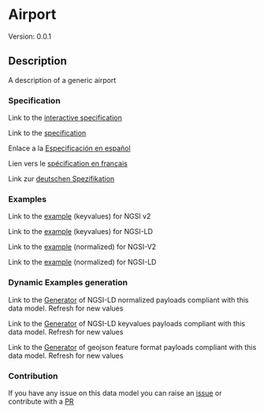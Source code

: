 # Airport
Version: 0.0.1

## Description 

A description of a generic airport
### Specification

Link to the [interactive specification](https://swagger.lab.fiware.org/?url=https://github.com/smart-data-models/dataModel.Aeronautics/blob/master/Airport/swagger.yaml)

Link to the [specification](https://github.com/smart-data-models/dataModel.Aeronautics/blob/master/Airport/doc/spec.md)

Enlace a la [Especificación en español](https://github.com/smart-data-models/dataModel.Aeronautics/blob/master/Airport/doc/spec_ES.md)

Lien vers le [spécification en français](https://github.com/smart-data-models/dataModel.Aeronautics/blob/master/Airport/doc/spec_FR.md)

Link zur [deutschen Spezifikation](https://github.com/smart-data-models/dataModel.Aeronautics/blob/master/Airport/doc/spec_DE.md)
### Examples

Link to the [example](https://github.com/smart-data-models/dataModel.Aeronautics/blob/master/Airport/examples/example.json) (keyvalues) for NGSI v2

Link to the [example](https://github.com/smart-data-models/dataModel.Aeronautics/blob/master/Airport/examples/example.jsonld) (keyvalues) for NGSI-LD

Link to the [example](https://github.com/smart-data-models/dataModel.Aeronautics/blob/master/Airport/examples/example-normalized.json) (normalized) for NGSI-V2

Link to the [example](https://github.com/smart-data-models/dataModel.Aeronautics/blob/master/Airport/examples/example-normalized.jsonld) (normalized) for NGSI-LD
### Dynamic Examples generation

Link to the [Generator](https://smartdatamodels.org/extra/ngsi-ld_generator.php?schemaUrl=https://raw.githubusercontent.com/smart-data-models/dataModel.Aeronautics/master/Airport/schema.json&email=info@smartdatamodels.org) of NGSI-LD normalized payloads compliant with this data model. Refresh for new values

Link to the [Generator](https://smartdatamodels.org/extra/ngsi-ld_generator_keyvalues.php?schemaUrl=https://raw.githubusercontent.com/smart-data-models/dataModel.Aeronautics/master/Airport/schema.json&email=info@smartdatamodels.org) of NGSI-LD keyvalues payloads compliant with this data model. Refresh for new values

Link to the [Generator](https://smartdatamodels.org/extra/geojson_features_generator_v1.0.php?schemaUrl=https://raw.githubusercontent.com/smart-data-models/dataModel.Aeronautics/master/Airport/schema.json&email=info@smartdatamodels.org) of geojson feature format payloads compliant with this data model. Refresh for new values
### Contribution

 If you have any issue on this data model you can raise an [issue](https://github.com/smart-data-models/dataModel.Aeronautics/issues)  or contribute with a [PR](https://github.com/smart-data-models/dataModel.Aeronautics/pulls)